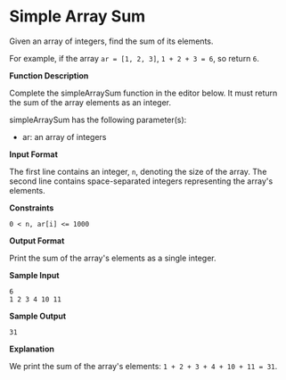 # Simple Array Sum

Given an array of integers, find the sum of its elements.

For example, if the array `ar = [1, 2, 3]`, `1 + 2 + 3 = 6`, so return `6`.

**Function Description**

Complete the simpleArraySum function in the editor below. It must return the sum of the array elements as an integer.

simpleArraySum has the following parameter(s):

* ar: an array of integers

**Input Format**

The first line contains an integer, `n`, denoting the size of the array.
The second line contains  space-separated integers representing the array's elements.

**Constraints**

```
0 < n, ar[i] <= 1000
```

**Output Format**

Print the sum of the array's elements as a single integer.

**Sample Input**

```
6
1 2 3 4 10 11
```

**Sample Output**

```
31
```

**Explanation**

We print the sum of the array's elements: `1 + 2 + 3 + 4 + 10 + 11 = 31`.
